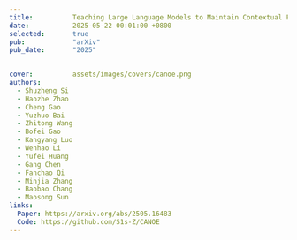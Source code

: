 ```yaml
---
title:          Teaching Large Language Models to Maintain Contextual Faithfulness via Synthetic Tasks and Reinforcement Learning
date:           2025-05-22 00:01:00 +0800
selected:       true
pub:            "arXiv"
pub_date:       "2025"

  
cover:          assets/images/covers/canoe.png
authors:
  - Shuzheng Si
  - Haozhe Zhao
  - Cheng Gao
  - Yuzhuo Bai
  - Zhitong Wang
  - Bofei Gao
  - Kangyang Luo
  - Wenhao Li
  - Yufei Huang
  - Gang Chen
  - Fanchao Qi
  - Minjia Zhang
  - Baobao Chang
  - Maosong Sun
links:
  Paper: https://arxiv.org/abs/2505.16483
  Code: https://github.com/S1s-Z/CANOE
---
```

